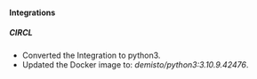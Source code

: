 
#### Integrations
##### CIRCL
- Converted the Integration to python3.
- Updated the Docker image to: *demisto/python3:3.10.9.42476*.
